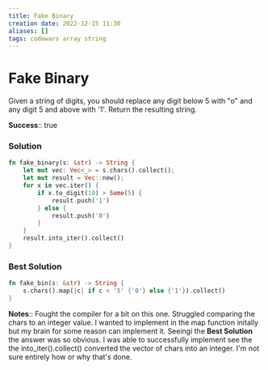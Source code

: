 ```yaml
---
title: Fake Binary
creation date: 2022-12-15 11:30
aliases: []
tags: codewars array string
---
```

# Fake Binary
Given a string of digits, you should replace any digit below 5 with "o" and any digit 5 and above with '1'. Return the resulting string.

**Success**:: true

### Solution
```Rust 
fn fake_binary(s: &str) -> String {
	let mut vec: Vec<_> = s.chars().collect();
	let mut result = Vec::new();
	for x in vec.iter() {
		if x.to_digit(10) > Some(5) {
			result.push('1')
		} else {
			result.push('0')
		}
	}
	result.into_iter().collect()
}
```

### Best Solution
```Rust
fn fake_bin(s: &str) -> String {
	s.chars().map(|c| if c < '5' {'0'} else {'1'}).collect()
}
```

**Notes**:: Fought the compiler for a bit on this one. Struggled comparing the chars to an integer value. I wanted to implement in the map function initally but my brain for some reason can implement it. Seeingi the **Best Solution** the answer was so obvious. I was able to successfully implement see the the into_iter().collect() converted the vector of chars into an integer. I'm not sure entirely how or why that's done. 